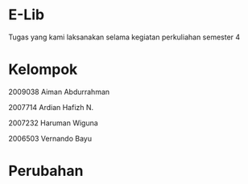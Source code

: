 # E-Lib

Tugas yang kami laksanakan selama kegiatan perkuliahan semester 4

# Kelompok

2009038  Aiman Abdurrahman

2007714  Ardian Hafizh N.

2007232   Haruman Wiguna

2006503   Vernando Bayu

# Perubahan
